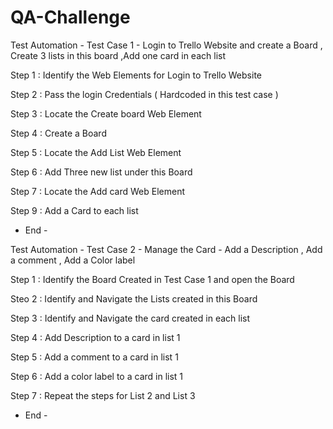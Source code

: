 # QA-Challenge
Test Automation - Test Case 1  - Login to Trello Website and create a Board , Create 3 lists in this board ,Add one card in each list

Step 1 : Identify the Web Elements for Login to Trello Website 

Step 2 : Pass the login Credentials ( Hardcoded in this test case )

Step 3 : Locate the Create board Web Element

Step 4 : Create a Board

Step 5 : Locate the Add List Web Element 

Step 6 : Add Three new list under this Board

Step 7 : Locate the Add card  Web Element

Step 9 : Add a Card to each list 


- End -

Test Automation - Test Case 2  - Manage the Card - Add a Description , Add a comment , Add a Color label

Step 1 : Identify the Board Created in Test Case 1 and open the Board

Steo 2 : Identify and Navigate the Lists created in this Board

Step 3 : Identify and Navigate the card created in each list

Step 4 : Add Description to a card in list 1

Step 5 : Add a comment to a card in list 1

Step 6 : Add a color label to a card in list 1

Step 7 : Repeat the steps for List 2 and List 3


- End -

